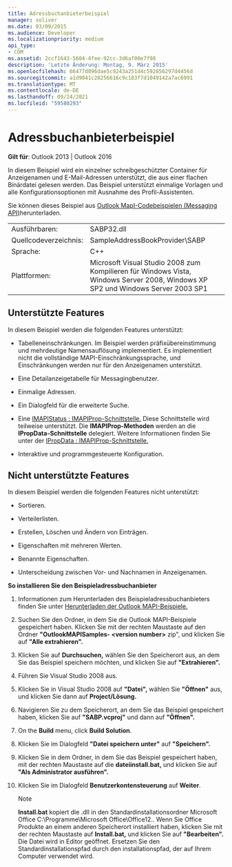 ```yaml
---
title: Adressbuchanbieterbeispiel
manager: soliver
ms.date: 03/09/2015
ms.audience: Developer
ms.localizationpriority: medium
api_type:
- COM
ms.assetid: 2ccf1643-5604-4fee-92cc-3d6af00e7f98
description: 'Letzte Änderung: Montag, 9. März 2015'
ms.openlocfilehash: 66477d096dae5c9243a251d4c592856297d4456d
ms.sourcegitcommit: a1d9041c20256616c9c183f7d1049142a7ac6991
ms.translationtype: MT
ms.contentlocale: de-DE
ms.lasthandoff: 09/24/2021
ms.locfileid: "59580293"
---
```

# <a name="address-book-provider-sample"></a>Adressbuchanbieterbeispiel

  
  
**Gilt für**: Outlook 2013 | Outlook 2016 
  
In diesem Beispiel wird ein einzelner schreibgeschützter Container für Anzeigenamen und E-Mail-Adressen unterstützt, die aus einer flachen Binärdatei gelesen werden. Das Beispiel unterstützt einmalige Vorlagen und alle Konfigurationsoptionen mit Ausnahme des Profil-Assistenten.
  
Sie können dieses Beispiel aus [Outlook MapI-Codebeispielen (Messaging API)](https://go.microsoft.com/fwlink/?LinkId=129740
)herunterladen.
  
|||
|:-----|:-----|
|Ausführbaren:  <br/> |SABP32.dll  <br/> |
| Quellcodeverzeichnis:  <br/> |SampleAddressBookProvider\SABP  <br/> |
|Sprache:  <br/> |C++  <br/> |
|Plattformen:  <br/> |Microsoft Visual Studio 2008 zum Kompilieren für Windows Vista, Windows Server 2008, Windows XP SP2 und Windows Server 2003 SP1  <br/> |
   
## <a name="supported-features"></a>Unterstützte Features

In diesem Beispiel werden die folgenden Features unterstützt:
  
- Tabelleneinschränkungen. Im Beispiel werden präfixübereinstimmung und mehrdeutige Namensauflösung implementiert. Es implementiert nicht die vollständige MAPI-Einschränkungssprache, und Einschränkungen werden nur für den Anzeigenamen unterstützt.
    
- Eine Detailanzeigetabelle für Messagingbenutzer. 
    
- Einmalige Adressen.
    
- Ein Dialogfeld für die erweiterte Suche.
    
- Eine [IMAPIStatus : IMAPIProp-Schnittstelle.](imapistatusimapiprop.md) Diese Schnittstelle wird teilweise unterstützt. Die **IMAPIProp-Methoden** werden an die **IPropData-Schnittstelle** delegiert. Weitere Informationen finden Sie unter der [IPropData : IMAPIProp-Schnittstelle.](ipropdataimapiprop.md) 
    
- Interaktive und programmgesteuerte Konfiguration.
    
## <a name="unsupported-features"></a>Nicht unterstützte Features

In diesem Beispiel werden die folgenden Features nicht unterstützt:
  
- Sortieren.
    
- Verteilerlisten.
    
- Erstellen, Löschen und Ändern von Einträgen.
    
- Eigenschaften mit mehreren Werten.
    
- Benannte Eigenschaften.
    
- Unterscheidung zwischen Vor- und Nachnamen in Anzeigenamen.
    
 **So installieren Sie den Beispieladressbuchanbieter**
  
1. Informationen zum Herunterladen des Beispieladressbuchanbieters finden Sie unter [Herunterladen der Outlook MAPI-Beispiele.](downloading-the-outlook-mapi-samples.md)
    
2. Suchen Sie den Ordner, in dem Sie die Outlook MAPI-Beispiele gespeichert haben. Klicken Sie mit der rechten Maustaste auf den Ordner **"OutlookMAPISamples- \<version number\>** zip", und klicken Sie auf **"Alle extrahieren".**
    
3. Klicken Sie auf **Durchsuchen,** wählen Sie den Speicherort aus, an dem Sie das Beispiel speichern möchten, und klicken Sie auf **"Extrahieren".**
    
4. Führen Sie Visual Studio 2008 aus.
    
5. Klicken Sie in Visual Studio 2008 auf **"Datei",** wählen Sie **"Öffnen"** aus, und klicken Sie dann auf **Project/Lösung.**
    
6. Navigieren Sie zu dem Speicherort, an dem Sie das Beispiel gespeichert haben, klicken Sie auf **"SABP.vcproj"** und dann auf **"Öffnen".**
    
7. On the **Build** menu, click **Build Solution**.
    
8. Klicken Sie im Dialogfeld **"Datei speichern unter"** auf **"Speichern".**
    
9. Klicken Sie in dem Ordner, in dem Sie das Beispiel gespeichert haben, mit der rechten Maustaste auf die **dateiinstall.bat,** und klicken Sie auf **"Als Administrator ausführen".**
    
10. Klicken Sie im Dialogfeld **Benutzerkontensteuerung** auf **Weiter**.
    
    > [!NOTE]
    > **Install.bat** kopiert die .dll in den Standardinstallationsordner Microsoft Office C:\Programme\Microsoft Office\Office12.\. Wenn Sie Office Produkte an einem anderen Speicherort installiert haben, klicken Sie mit der rechten Maustaste auf **Install.bat,** und klicken Sie auf **"Bearbeiten".** Die Datei wird in Editor geöffnet. Ersetzen Sie den Standardinstallationspfad durch den installationspfad, der auf Ihrem Computer verwendet wird. 
  

